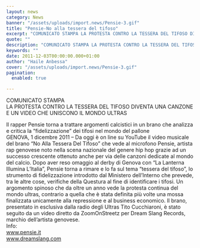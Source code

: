 ```yaml
---
layout: news
category: News
banner: "/assets/uploads/import.news/Pensie-3.gif"
title: "Pensie-No alla tessera del tifoso"
excerpt: "COMUNICATO STAMPA LA PROTESTA CONTRO LA TESSERA DEL TIFOSO DIVENTA UNA CANZONE E UN VIDEO CHE UNISCONO IL MONDO ULTRAS Il rapper Pensie torna a trattare argomenti calcistici in un brano che analizza e critica la “fidelizzazione” dei tifosi nel mondo del pallone GENOVA,  1 dicembre 2011 – Da oggi è on line su YouTube [&hellip"
quote: ""
description: "COMUNICATO STAMPA LA PROTESTA CONTRO LA TESSERA DEL TIFOSO DIVENTA UNA CANZONE E UN VIDEO CHE UNISCONO IL MONDO ULTRAS Il rapper Pensie torna a trattare argomenti calcistici in un brano che analizza e critica la “fidelizzazione” dei tifosi nel mondo del pallone GENOVA,  1 dicembre 2011 – Da oggi è on line su YouTube [&hellip"
keywords: ""
date: 2011-12-03T00:00:00.000+01:00
author: "Haile Anbessa"
cover: "/assets/uploads/import.news/Pensie-3.gif"
pagination:
  enabled: true

---
```


COMUNICATO STAMPA  
LA PROTESTA CONTRO LA TESSERA DEL TIFOSO DIVENTA UNA CANZONE E UN VIDEO CHE UNISCONO IL MONDO ULTRAS

Il rapper Pensie torna a trattare argomenti calcistici in un brano che analizza e critica la “fidelizzazione” dei tifosi nel mondo del pallone  
GENOVA, 1 dicembre 2011 – Da oggi è on line su YouTube il video musicale del brano “No Alla Tessera Del Tifoso” che vede al microfono Pensie, artista rap genovese noto nella scena nazionale del genere hip hop grazie ad un successo crescente ottenuto anche per via delle canzoni dedicate al mondo del calcio. Dopo aver reso omaggio al derby di Genova con “La Lanterna Illumina L’Italia”, Pensie torna a rimare e lo fa sul tema “tessera del tifoso”, lo strumento di fidelizzazione introdotto dal Ministero dell’Interno che prevede, tra le altre cose, verifiche della Questura al fine di identificare i tifosi. Un argomento spinoso che da oltre un anno vede la protesta continua del mondo ultras, contrario a quella che è stata definita più volte una mossa finalizzata unicamente alla repressione e al business economico. Il brano, presentato in esclusiva dalla radio degli Ultras Tito Cucchiaroni, è stato seguito da un video diretto da ZoomOnStreetz per Dream Slang Records, marchio dell’artista genovese.  
Info:  
www.pensie.it  
www.dreamslang.com
